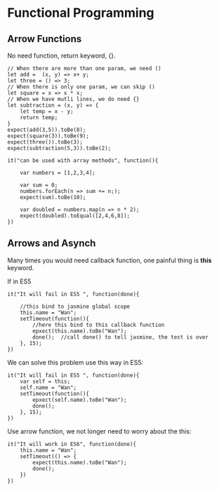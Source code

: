 # Functional Programming

## Arrow Functions

No need function, return keyword, {}. 
```
// When there are more than one param, we need ()
let add =  (x, y) => x+ y;
let three = () => 3;
// When there is only one param, we can skip ()
let square = x => x * x;
// When we have mutli lines, we do need {}
let subtraction = (x, y) => {
	let temp = x - y;
	return temp;
}
expect(add(3,5)).toBe(8);
expect(square(3)).toBe(9);
expect(three()).toBe(3);
expect(subtraction(5,3)).toBe(2);
```

```
it("can be used with array methods", function(){
	
	var numbers = [1,2,3,4];
	
	var sum = 0;
	numbers.forEach(n => sum += n;);
	expect(sum).toBe(10);
	
	var doubled = numbers.map(n => n * 2);
	expect(doubled).toEqual([2,4,6,8]);
})
```


## Arrows and Asynch

Many times you would need callback function, one painful thing is **this** keyword.

If in ES5
```
it("It will fail in ES5 ", function(done){
	
	//this bind to jasmine global scope
	this.name = "Wan";
	setTimeout(function(){
		//here this bind to this callback function
		epxect(this.name).toBe("Wan");
		done();  //call done() to tell jasmine, the test is over
	}, 15);
})
```

We can solve this problem use this way in ES5:
```
it("It will fail in ES5 ", function(done){
	var self = this;
	self.name = "Wan";
	setTimeout(function(){
		epxect(self.name).toBe("Wan");
		done();  
	}, 15);
})
```

Use arrow function, we not longer need to worry about the this:
```
it("It will work in ES6", function(done){
	this.name = "Wan";
	setTimeout(() => {
		expect(this.name).toBe("Wan");
		done();
	})
})
```


